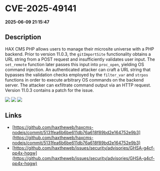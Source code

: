 # CVE-2025-49141

**2025-06-09 21:15:47**

## Description
HAX CMS PHP allows users to manage their microsite universe with a PHP backend. Prior to version 11.0.3, the `gitImportSite` functionality obtains a URL string from a POST request and insufficiently validates user input. The `set_remote` function later passes this input into `proc_open`, yielding OS command injection. An authenticated attacker can craft a URL string that bypasses the validation checks employed by the `filter_var` and `strpos` functions in order to execute arbitrary OS commands on the backend server. The attacker can exfiltrate command output via an HTTP request. Version 11.0.3 contains a patch for the issue.

![](https://img.shields.io/static/v1?label=Score&message=8.5&color=red)
![](https://img.shields.io/static/v1?label=Severity&message=HIGH&color=red)
![](https://img.shields.io/static/v1?label=CWE&message=RCE&color=green)

## Links
- [https://github.com/haxtheweb/haxcms-nodejs/commit/5131fea6b6be611db76a618f89bd2e164752e9b3](https://github.com/haxtheweb/haxcms-nodejs/commit/5131fea6b6be611db76a618f89bd2e164752e9b3)
- [https://github.com/haxtheweb/issues/security/advisories/GHSA-g4cf-pp4x-hqgw](https://github.com/haxtheweb/issues/security/advisories/GHSA-g4cf-pp4x-hqgw)
